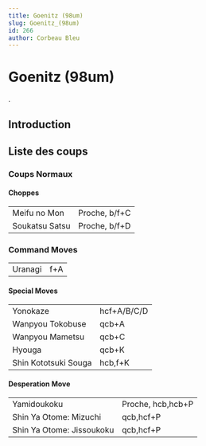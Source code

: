 ```yaml
---
title: Goenitz (98um)
slug: Goenitz_(98um)
id: 266
author: Corbeau Bleu
---
```


# Goenitz (98um)

.

## Introduction

## Liste des coups

### Coups Normaux

#### Choppes

|                |               |
|----------------|---------------|
| Meifu no Mon   | Proche, b/f+C |
| Soukatsu Satsu | Proche, b/f+D |

### Command Moves

|         |     |
|---------|-----|
| Uranagi | f+A |

#### Special Moves

|                      |             |
|----------------------|-------------|
| Yonokaze             | hcf+A/B/C/D |
| Wanpyou Tokobuse     | qcb+A       |
| Wanpyou Mametsu      | qcb+C       |
| Hyouga               | qcb+K       |
| Shin Kototsuki Souga | hcb,f+K     |

#### Desperation Move

|                           |                   |
|---------------------------|-------------------|
| Yamidoukoku               | Proche, hcb,hcb+P |
| Shin Ya Otome: Mizuchi    | qcb,hcf+P         |
| Shin Ya Otome: Jissoukoku | qcb,hcf+P         |
